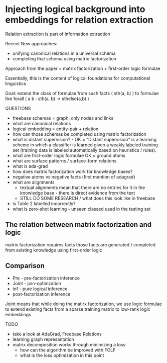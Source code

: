 # Injecting logical background into embeddings for relation extraction
Relation extraction is part of information extraction

Recent New approaches:
- unifying canonical relations in a universal schema
- completing that schema using matrix factorization

Approach from the paper = matrix factorization + first-order logic formulae

Essentially, this is the content of logical foundations for computational linguistics

Goal: extend the class of formulae from such facts ( sth(a, b) ) to formulae like forall ( a b : sth(a, b) -> sthelse(a,b) )


QUESTIONS
- freebase schemas = graph. only nodes and links
- what are canonical relations
- logical embedding = entity-pair + relation
- how can those schemas be completed using matrix factorization
- what is distant supervision? - OK = "Distant supervision" is a learning scheme in which a classifier is learned given a weakly labeled training set (training data is labeled automatically based on heuristics / rules).
- what are first-order logic formulae OK = ground atoms
- what are surface patterns / surface-form relations
- what is ada-grad
- how does matrix factorization work for knowledge bases?
- negative atoms vs negative facts (first mention of adagrad)
- what are alignments
  - textual alignments mean that there are no entries for it in the knowledge base - there is direct evidence from the text
  - STILL DO SOME RESEARCH / what does this look like in freebase
 - is Table 2 labelled incorrectly?
- what is zero-shot learning - unseen classed used in the testing set

## The relation between matrix factorization and logic
matrix factorization requires facts
those facts are generated / completed from existing knowledge using first-order logic

## Comparison
- Pre - pre-factorization inference
- Joint - join-optimzation
- inf - pure logical inference
- post-factorization inference


Joint means that while doing the matirx factorization, we use logic formulae to extend existing facts from a sparse training matrix to low-rank logic embeddings


TODO
- take a look at AdaGrad, Freebase Relations
- learning graph represantation
- matrix decomposition works through minimizing a loss
  - how can the algorithm be improved with FOLF
  - what is the loss optimization in this point
